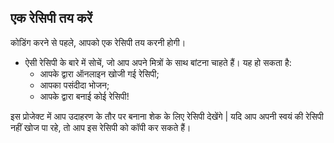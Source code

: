## एक रेसिपी तय करें

कोडिंग करने से पहले, आपको एक रेसिपी तय करनी होगी।

+ ऐसी रेसिपी के बारे में सोचें, जो आप अपने मित्रों के साथ बांटना चाहते हैं। यह हो सकता है: 
    + आपके द्वारा ऑनलाइन खोजी गई रेसिपी;
    + आपका पसंदीदा भोजन;
    + आपके द्वारा बनाई कोई रेसिपी!

इस प्रोजेक्ट में आप उदाहरण के तौर पर बनाना शेक के लिए रेसिपी देखेंगे | यदि आप अपनी स्वयं की रेसिपी नहीं खोज पा रहे, तो आप इस रेसिपी को कॉपी कर सकते हैं।